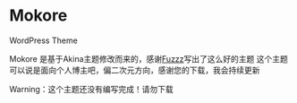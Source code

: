 # Mokore
WordPress Theme

Mokore 是基于Akina主题修改而来的，感谢[Fuzzz](http://fui.im/)写出了这么好的主题
这个主题可以说是面向个人博主吧，偏二次元方向，感谢您的下载，我会持续更新

Warning：这个主题还没有编写完成！请勿下载
